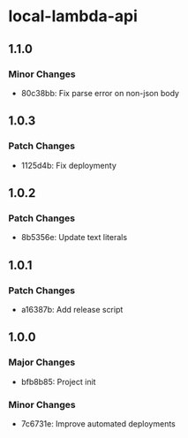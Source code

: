 # local-lambda-api

## 1.1.0

### Minor Changes

- 80c38bb: Fix parse error on non-json body

## 1.0.3

### Patch Changes

- 1125d4b: Fix deploymenty

## 1.0.2

### Patch Changes

- 8b5356e: Update text literals

## 1.0.1

### Patch Changes

- a16387b: Add release script

## 1.0.0

### Major Changes

- bfb8b85: Project init

### Minor Changes

- 7c6731e: Improve automated deployments

